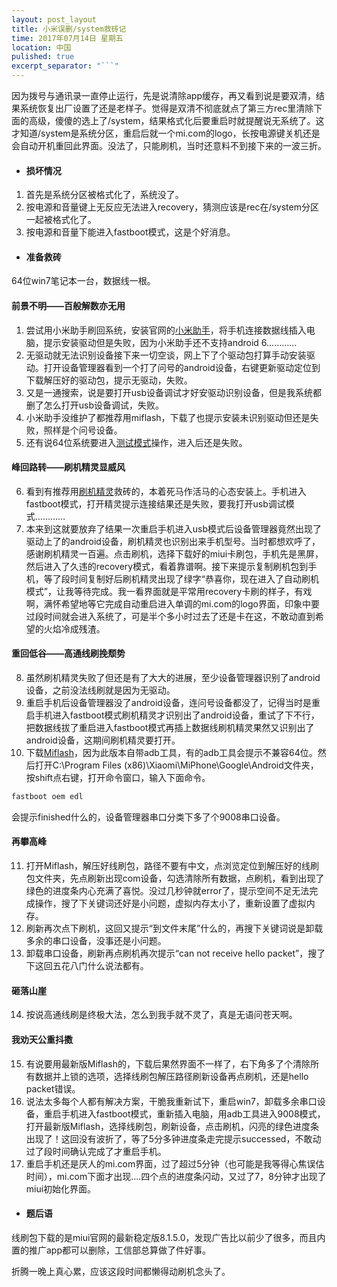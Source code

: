 ```yaml
---
layout: post_layout
title: 小米误删/system救砖记
time: 2017年07月14日 星期五
location: 中国
pulished: true
excerpt_separator: "```"
---
```

因为拨号与通讯录一直停止运行，先是说清除app缓存，再又看到说是要双清，结果系统恢复出厂设置了还是老样子。觉得是双清不彻底就点了第三方rec里清除下面的高级，傻傻的选上了/system，结果格式化后要重启时就提醒说无系统了。这才知道/system是系统分区，重启后就一个mi.com的logo，长按电源键关机还是会自动开机重回此界面。没法了，只能刷机，当时还意料不到接下来的一波三折。


+ #### 损坏情况

1. 首先是系统分区被格式化了，系统没了。 
2. 按电源和音量键上无反应无法进入recovery，猜测应该是rec在/system分区一起被格式化了。
3. 按电源和音量下能进入fastboot模式，这是个好消息。

+ #### 准备救砖

64位win7笔记本一台，数据线一根。

#### 前景不明——百般解数亦无用

1. 尝试用小米助手刷回系统，安装官网的[小米助手](http://zhushou.xiaomi.com/)，将手机连接数据线插入电脑，提示安装驱动但是失败，因为小米助手还不支持android 6…………
2. 无驱动就无法识别设备接下来一切空谈，网上下了个驱动包打算手动安装驱动。打开设备管理器看到一个打了问号的android设备，右键更新驱动定位到下载解压好的驱动包，提示无驱动，失败。
3. 又是一通搜索，说是要打开usb设备调试才好安驱动识别设备，但是我系统都删了怎么打开usb设备调试，失败。
4. 小米助手没维护了都推荐用miflash，下载了也提示安装未识别驱动但还是失败，照样是个问号设备。
5. 还有说64位系统要进入[测试模式](http://jingyan.baidu.com/article/acf728fd21c3e7f8e510a3ef.html)操作，进入后还是失败。

#### 峰回路转——刷机精灵显威风

6. 看到有推荐用[刷机精灵](http://www.shuame.com/)救砖的，本着死马作活马的心态安装上。手机进入fastboot模式，打开精灵提示连接结果还是失败，要我打开usb调试模式…………
7. 本来到这就要放弃了结果一次重启手机进入usb模式后设备管理器竟然出现了驱动上了的android设备，刷机精灵也识别出来手机型号。当时都想欢呼了，感谢刷机精灵一百遍。点击刷机，选择下载好的miui卡刷包，手机先是黑屏，然后进入了久违的recovery模式，看着靠谱啊。接下来提示复制刷机包到手机，等了段时间复制好后刷机精灵出现了绿字“恭喜你，现在进入了自动刷机模式”，让我等待完成。我一看界面就是平常用recovery卡刷的样子，有戏啊，满怀希望地等它完成自动重启进入单调的mi.com的logo界面，印象中要过段时间就会进入系统了，可是半个多小时过去了还是卡在这，不敢动直到希望的火焰冷成残渣。


#### 重回低谷——高通线刷挽颓势

8. 虽然刷机精灵失败了但还是有了大大的进展，至少设备管理器识别了android设备，之前没法线刷就是因为无驱动。
9. 重启手机后设备管理器没了android设备，连问号设备都没了，记得当时是重启手机进入fastboot模式刷机精灵才识别出了android设备，重试了下不行，把数据线拔了重启进入fastboot模式再插上数据线刷机精灵果然又识别出了android设备，这期间刷机精灵要打开。
10. 下载[Miflash](http://bigota.d.miui.com/tools/MiFlash20150601_win10.exe)，因为此版本自带adb工具，有的adb工具会提示不兼容64位。然后打开C:\Program Files (x86)\Xiaomi\MiPhone\Google\Android文件夹，按shift点右键，打开命令窗口，输入下面命令。
```cmd
fastboot oem edl
```
会提示finished什么的，设备管理器串口分类下多了个9008串口设备。

#### 再攀高峰

11. 打开Miflash，解压好线刷包，路径不要有中文，点浏览定位到解压好的线刷包文件夹，先点刷新出现com设备，勾选清除所有数据，点刷机，看到出现了绿色的进度条内心充满了喜悦。没过几秒钟就error了，提示空间不足无法完成操作，搜了下关键词还好是小问题，虚拟内存太小了，重新设置了虚拟内存。
12. 刷新再次点下刷机，这回又提示“到文件末尾”什么的，再搜下关键词说是卸载多余的串口设备，没事还是小问题。
13. 卸载串口设备，刷新再点刷机再次提示“can not receive hello packet”，搜了下这回五花八门什么说法都有。

#### 砸落山崖

14. 按说高通线刷是终极大法，怎么到我手就不灵了，真是无语问苍天啊。

#### 我劝天公重抖擞

15. 有说要用最新版Miflash的，下载后果然界面不一样了，右下角多了个清除所有数据并上锁的选项，选择线刷包解压路径刷新设备再点刷机，还是hello packet错误。
16. 说法太多每个人都有解决方案，干脆我重新试下，重启win7，卸载多余串口设备，重启手机进入fastboot模式，重新插入电脑，用adb工具进入9008模式，打开最新版Miflash，选择线刷包，刷新设备，点击刷机，闪亮的绿色进度条出现了！这回没有波折了，等了5分多钟进度条走完提示successed，不敢动过了段时间确认完成了才重启手机。
17. 重启手机还是厌人的mi.com界面，过了超过5分钟（也可能是我等得心焦误估时间），mi.com下面才出现....四个点的进度条闪动，又过了7，8分钟才出现了miui初始化界面。


+ #### 题后语

线刷包下载的是miui官网的最新稳定版8.1.5.0，发现广告比以前少了很多，而且内置的推广app都可以删除，工信部总算做了件好事。

折腾一晚上真心累，应该这段时间都懒得动刷机念头了。
